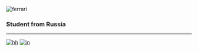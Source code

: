 ![ferrari](http://www.thomas5000.hu/pilot_2014/ferrari_14.png)

### Student from Russia
-------------------------
[![hh](https://img.shields.io/badge/-hh-ffffff?style=flat&logo=)](https://hh.ru/resume/a6b1b5fbff084a07b70039ed1f446751395854)
[![in](https://img.shields.io/badge/-in-ffffff?style=flat&logo=LinkedIn&LogoColor=47C5FB)](https://hh.ru/resume/a6b1b5fbff084a07b70039ed1f446751395854)


